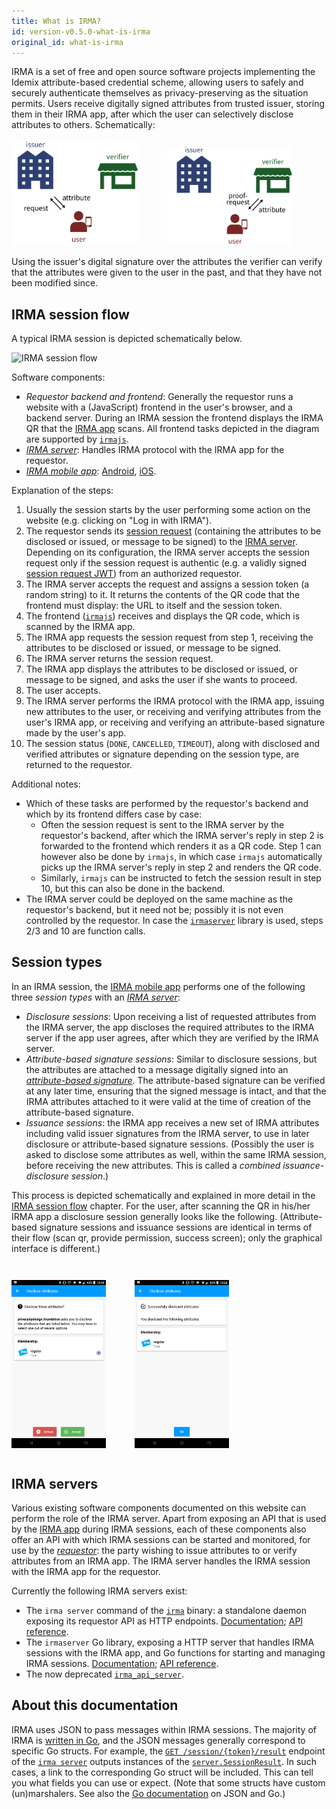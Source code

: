 ```yaml
---
title: What is IRMA?
id: version-v0.5.0-what-is-irma
original_id: what-is-irma
---
```


IRMA is a set of free and open source software projects implementing the Idemix attribute-based credential scheme, allowing users to safely and securely authenticate themselves as privacy-preserving as the situation permits. Users receive digitally signed attributes from trusted issuer, storing them in their IRMA app, after which the user can selectively disclose attributes to others. Schematically:

<div class="center">
  <img src="/docs/assets/issuance.png" style="width: 40%; margin-right: 3em" alt="issuance-flow"/>
  <img src="/docs/assets/disclosure.png" style="width: 40%;" alt="disclosure-flow" />
</div>

Using the issuer's digital signature over the attributes the verifier can verify that the attributes were given to the user in the past, and that they have not been modified since.

## IRMA session flow

A typical IRMA session is depicted schematically below.

![IRMA session flow](assets/irmaflow.png)

Software components:
* *Requestor backend and frontend*: Generally the requestor runs a website with a (JavaScript) frontend in the user's browser, and a backend server. During an IRMA session the frontend displays the IRMA QR that the [IRMA app](irma-app.md) scans. All frontend tasks depicted in the diagram are supported by [`irmajs`](irmajs.md).
* [*IRMA server*](#irma-servers): Handles IRMA protocol with the IRMA app for the requestor.
* [*IRMA mobile app*](irma-app.md): [Android](https://play.google.com/store/apps/details?id=org.irmacard.cardemu), [iOS](https://itunes.apple.com/nl/app/irma-authentication/id1294092994).

Explanation of the steps:

1. Usually the session starts by the user performing some action on the website (e.g. clicking on "Log in with IRMA").
1. The requestor sends its [session request](session-requests.md) (containing the attributes to be disclosed or issued, or message to be signed) to the [IRMA server](#irma-servers). Depending on its configuration, the IRMA server accepts the session request only if the session request is authentic (e.g. a validly signed [session request JWT](session-requests.md#jwts-signed-session-requests)) from an authorized requestor.
1. The IRMA server accepts the request and assigns a session token (a random string) to it. It returns the contents of the QR code that the frontend must display: the URL to itself and the session token.
1. The frontend ([`irmajs`](irmajs.md)) receives and displays the QR code, which is scanned by the IRMA app.
1. The IRMA app requests the session request from step 1, receiving the attributes to be disclosed or issued, or message to be signed.
1. The IRMA server returns the session request.
1. The IRMA app displays the attributes to be disclosed or issued, or message to be signed, and asks the user if she wants to proceed.
1. The user accepts.
1. The IRMA server performs the IRMA protocol with the IRMA app, issuing new attributes to the user, or receiving and verifying attributes from the user's IRMA app, or receiving and verifying an attribute-based signature made by the user's app.
1. The session status (`DONE`, `CANCELLED`, `TIMEOUT`), along with disclosed and verified attributes or signature depending on the session type, are returned to the requestor.

Additional notes: 

* Which of these tasks are performed by the requestor's backend and which by its frontend differs case by case:
  -  Often the session request is sent to the IRMA server by the requestor's backend, after which the IRMA server's reply in step 2 is forwarded to the frontend which renders it as a QR code. Step 1 can however also be done by `irmajs`, in which case `irmajs` automatically picks up the IRMA server's reply in step 2 and renders the QR code.
  - Similarly, `irmajs` can be instructed to fetch the session result in step 10, but this can also be done in the backend.
* The IRMA server could be deployed on the same machine as the requestor's backend, but it need not be; possibly it is not even controlled by the requestor. In case the [`irmaserver`](irma-server-lib.md) library is used, steps 2/3 and 10 are function calls.

## Session types

In an IRMA session, the [IRMA mobile app](irma-app.md) performs one of the following three *session types* with an [*IRMA server*](#irma-servers):

* *Disclosure sessions*: Upon receiving a list of requested attributes from the IRMA server, the app discloses the required attributes to the IRMA server if the app user agrees, after which they are verified by the IRMA server.
* *Attribute-based signature sessions*: Similar to disclosure sessions, but the attributes are attached to a message digitally signed into an [*attribute-based signature*](overview.md#attribute-based-signatures). The attribute-based signature can be verified at any later time, ensuring that the signed message is intact, and that the IRMA attributes attached to it were valid at the time of creation of the attribute-based signature.
* *Issuance sessions*: the IRMA app receives a new set of IRMA attributes including valid issuer signatures from the IRMA server, to use in later disclosure or attribute-based signature sessions. (Possibly the user is asked to disclose some attributes as well, within the same IRMA session, before receiving the new attributes. This is called a *combined issuance-disclosure session*.)

This process is depicted schematically and explained in more detail in the [IRMA session flow](what-is-irma.md#irma-session-flow) chapter. For the user, after scanning the QR in his/her IRMA app a disclosure session generally looks like the following. (Attribute-based signature sessions and issuance sessions are identical in terms of their flow (scan qr, provide permission, success screen); only the graphical interface is different.)

<div class="center" style="margin: 3em 0">
  <img src="/docs/assets/disclose-permission.png" style="width:30%;margin-right:3em" alt="disclose-permission" />
  <img src="/docs/assets/disclose-done.png" style="width:30%" alt="disclosure-done" />
</div>

## IRMA servers

Various existing software components documented on this website can perform the role of the IRMA server. 
Apart from exposing an API that is used by the [IRMA app](irma-app.md) during IRMA sessions, each of these components also offer an API with which IRMA sessions can be started and monitored, for use by the [*requestor*](overview.md#participants): the party wishing to issue attributes to or verify attributes from an IRMA app. The IRMA server handles the IRMA session with the IRMA app for the requestor.

Currently the following IRMA servers exist:

* The `irma server` command of the [`irma`](irma-cli.md) binary: a standalone daemon exposing its requestor API as HTTP endpoints. [Documentation](irma-server.md); [API reference](api-irma-server.md).
* The `irmaserver` Go library, exposing a HTTP server that handles IRMA sessions with the IRMA app, and Go functions for starting and managing IRMA sessions. [Documentation](irma-server-lib.mdrary); [API reference](https://godoc.org/github.com/privacybydesign/irmago/server/irmaserver).
* The now deprecated [`irma_api_server`](https://github.com/privacybydesign/irma_api_server).

## About this documentation

IRMA uses JSON to pass messages within IRMA sessions. The majority of IRMA is [written in Go](https://github.com/privacybydesign/irmago), and the JSON messages generally correspond to specific Go structs. For example, the [`GET /session/{token}/result`](api-irma-server.md#get-session-token-result) endpoint of the [`irma server`](irma-server.md) outputs instances of the [`server.SessionResult`](https://godoc.org/github.com/privacybydesign/irmago/server#SessionResult).  In such cases, a link to the corresponding Go struct will be included. This can tell you what fields you can use or expect. (Note that some structs have custom (un)marshalers. See also the [Go documentation](https://blog.golang.org/json-and-go) on JSON and Go.)
